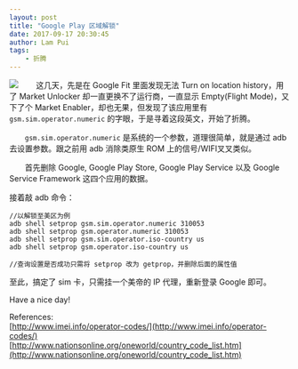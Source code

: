 ```yaml
---
layout: post
title: "Google Play 区域解锁"
date: 2017-09-17 20:30:45
author: Lam Pui
tags: 
    - 折腾
---
```

![](https://i.imgur.com/isbnwuD.jpg)
&emsp;&emsp;这几天，先是在 Google Fit 里面发现无法 Turn on location history，用了 Market Unlocker 却一直更换不了运行商，一直显示 Empty(Flight Mode)，又下了个 Market Enabler，却也无果，但发现了该应用里有 `gsm.sim.operator.numeric` 的字眼，于是寻着这段英文，开始了折腾。

&emsp;&emsp;`gsm.sim.operator.numeric` 是系统的一个参数，道理很简单，就是通过 adb 去设置参数。跟之前用 adb 消除类原生 ROM 上的信号/WIFI叉叉类似。

&emsp;&emsp;首先删除 Google, Google Play Store, Google Play Service 以及 Google Service Framework 这四个应用的数据。

接着敲 adb 命令：
```markup
//以解锁至美区为例
adb shell setprop gsm.sim.operator.numeric 310053
adb shell setprop gsm.operator.numeric 310053
adb shell setprop gsm.sim.operator.iso-country us
adb shell setprop gsm.operator.iso-country us

//查询设置是否成功只需将 setprop 改为 getprop，并删除后面的属性值
```
至此，搞定了 sim 卡，只需挂一个美帝的 IP 代理，重新登录 Google 即可。

Have a nice day!

References:<br>
[http://www.imei.info/operator-codes/](http://www.imei.info/operator-codes/)<br>
[http://www.nationsonline.org/oneworld/country_code_list.htm](http://www.nationsonline.org/oneworld/country_code_list.htm)